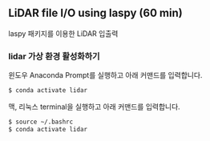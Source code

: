 
## LiDAR file I/O using laspy (60 min)

laspy 패키지를 이용한 LiDAR 입출력

### lidar 가상 환경 활성화하기

윈도우
Anaconda Prompt를 실행하고 아래 커맨드를 입력합니다.
```bash
$ conda activate lidar
```

맥, 리눅스
terminal을 실행하고 아래 커맨드를 입력합니다.
```bash
$ source ~/.bashrc
$ conda activate lidar
```



